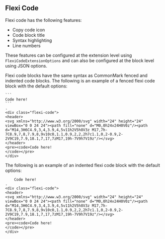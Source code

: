 ## Flexi Code
Flexi code has the following features:

- Copy code icon
- Code block title
- Syntax highlighting
- Line numbers

These features can be configured at the extension level using `FlexiCodeExtensionOptions` and can also be configured at the 
block level using JSON options.

Flexi code blocks have the same syntax as CommonMark fenced and indented code blocks.
The following is an example of a fenced flexi code block with the default options:

```````````````````````````````` example
```
Code here!
```
.
<div class="flexi-code">
<header>
<svg xmlns="http://www.w3.org/2000/svg" width="24" height="24" viewBox="0 0 24 24"><path fill="none" d="M0,0h24v24H0V0z"/><path d="M14,3H6C4.9,3,4,3.9,4,5v11h2V5h8V3z M17,7h-7C8.9,7,8,7.9,8,9v10c0,1.1,0.9,2,2,2h7c1.1,0,2-0.9,2-2V9C19,7.9,18.1,7,17,7zM17,19h-7V9h7V19z"/></svg>
</header>
<pre><code>Code here!
</code></pre>
</div>
````````````````````````````````

The following is an example of an indented flexi code block with the default options:

```````````````````````````````` example
    Code here!
.
<div class="flexi-code">
<header>
<svg xmlns="http://www.w3.org/2000/svg" width="24" height="24" viewBox="0 0 24 24"><path fill="none" d="M0,0h24v24H0V0z"/><path d="M14,3H6C4.9,3,4,3.9,4,5v11h2V5h8V3z M17,7h-7C8.9,7,8,7.9,8,9v10c0,1.1,0.9,2,2,2h7c1.1,0,2-0.9,2-2V9C19,7.9,18.1,7,17,7zM17,19h-7V9h7V19z"/></svg>
</header>
<pre><code>Code here!
</code></pre>
</div>
````````````````````````````````
